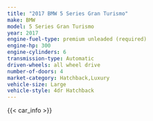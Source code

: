 ```yaml
---
title: "2017 BMW 5 Series Gran Turismo"
make: BMW
model: 5 Series Gran Turismo
year: 2017
engine-fuel-type: premium unleaded (required)
engine-hp: 300
engine-cylinders: 6
transmission-type: Automatic
driven-wheels: all wheel drive
number-of-doors: 4
market-category: Hatchback,Luxury
vehicle-size: Large
vehicle-style: 4dr Hatchback
---
```


{{< car_info >}}
